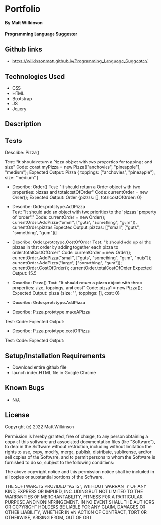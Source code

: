 # Portfolio

#### By Matt Wilkinson

#### Programming Language Suggester

## Github links
* https://wilkinsonmatt.github.io/Programming_Language_Suggester/


## Technologies Used

* CSS
* HTML
* Bootstrap
* JS
* Jquery

## Description


## Tests

Describe: Pizza()

Test: "It should return a Pizza object with two properties for toppings and size"
Code: const myPizza = new Pizza(["anchovies", "pineapple"], "medium");
Expected Output: Pizza { toppings: ["anchovies", "pineapple"], size: "medium" }



* Describe: Order()
Test: 
      "It should return a Order object with two properties: pizzas and totalcostOfOrder"
Code: 
      currentOrder = new Order();
Expected Output: 
      Order {pizzas: [], totalcostOfOrder: 0}

* Describe: Order.prototype.AddPizza  
Test: 
      "It should add an object with two priorities to the 'pizzas' property of 'order"."
Code: 
      currentOrder = new Order();
      currentOrder.AddPizza("small", ["guts", "something", "gum"]);
      currentOrder.pizzas
Expected Output: 
      pizzas: [("small", ["guts", "something", "gum"])]

* Describe: Order.prototype.CostOfOrder
Test: 
      "It should add up all the pizzas in that order by adding together each pizza to order.totalCostOfOrder"
Code: 
      currentOrder = new Order();
      currentOrder.AddPizza("small", ["guts", "something", "gum", "nuts"]);
      currentOrder.AddPizza("large", ["something", "gum"]);
      currentOrder.CostOfOrder();
      currentOrder.totalCostOfOrder
Expected Output: 15.5

* Describe: Pizza()
Test: 
      "It should return a pizza object with three properties: size, toppings, and cost"
Code: 
      pizza1 = new Pizza();
Expected Output: 
      pizza {size: "", toppings: [], cost: 0}

* Describe: Order.prototype.AddPizza

* Describe: Pizza.prototype.makeAPizza

Test: 
Code: 
Expected Output: 

* Describe: Pizza.prototype.costOfPizza

Test: 
Code: 
Expected Output: 





## Setup/Installation Requirements

* Download entire github file
* launch index.HTML file in Google Chrome

## Known Bugs

* N/A

## License

Copyright (c) 2022 Matt Wilkinson

Permission is hereby granted, free of charge, to any person obtaining a copy
of this software and associated documentation files (the "Software"), to deal
in the Software without restriction, including without limitation the rights
to use, copy, modify, merge, publish, distribute, sublicense, and/or sell
copies of the Software, and to permit persons to whom the Software is
furnished to do so, subject to the following conditions:

The above copyright notice and this permission notice shall be included in all
copies or substantial portions of the Software.

THE SOFTWARE IS PROVIDED "AS IS", WITHOUT WARRANTY OF ANY KIND, EXPRESS OR
IMPLIED, INCLUDING BUT NOT LIMITED TO THE WARRANTIES OF MERCHANTABILITY,
FITNESS FOR A PARTICULAR PURPOSE AND NONINFRINGEMENT. IN NO EVENT SHALL THE
AUTHORS OR COPYRIGHT HOLDERS BE LIABLE FOR ANY CLAIM, DAMAGES OR OTHER
LIABILITY, WHETHER IN AN ACTION OF CONTRACT, TORT OR OTHERWISE, ARISING FROM,
OUT OF OR I